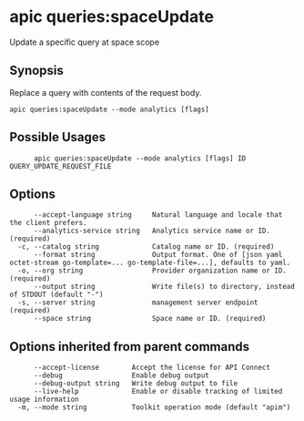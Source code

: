 # apic queries:spaceUpdate

Update a specific query at space scope

## Synopsis

Replace a query with contents of the request body.

```
apic queries:spaceUpdate --mode analytics [flags]
```

## Possible Usages

```
      apic queries:spaceUpdate --mode analytics [flags] ID QUERY_UPDATE_REQUEST_FILE
```

## Options

```
      --accept-language string     Natural language and locale that the client prefers.
      --analytics-service string   Analytics service name or ID. (required)
  -c, --catalog string             Catalog name or ID. (required)
      --format string              Output format. One of [json yaml octet-stream go-template=... go-template-file=...], defaults to yaml.
  -o, --org string                 Provider organization name or ID. (required)
      --output string              Write file(s) to directory, instead of STDOUT (default "-")
  -s, --server string              management server endpoint (required)
      --space string               Space name or ID. (required)
```

## Options inherited from parent commands

```
      --accept-license        Accept the license for API Connect
      --debug                 Enable debug output
      --debug-output string   Write debug output to file
      --live-help             Enable or disable tracking of limited usage information
  -m, --mode string           Toolkit operation mode (default "apim")
```

